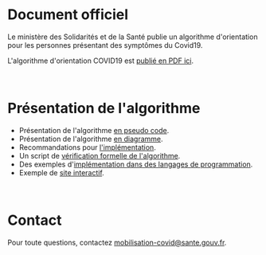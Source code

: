 # Document officiel

Le ministère des Solidarités et de la Santé publie un algorithme d'orientation pour les personnes présentant des symptômes du Covid19.

L'algorithme d'orientation COVID19 est [publié en PDF ici](https://delegation-numerique-en-sante.github.io/covid19-algorithme-orientation/documents/algorithme-orientation-COVID19-23032020.pdf).

<br/>

# Présentation de l'algorithme

- Présentation de l'algorithme [en pseudo code](https://github.com/Delegation-numerique-en-sante/covid19-algorithme-orientation/blob/master/pseudo-code.org#arbre-de-d%C3%A9cision).
- Présentation de l'algorithme [en diagramme](https://github.com/Delegation-numerique-en-sante/covid19-algorithme-orientation/blob/master/pseudo-code.org#diagramme-de-larbre-de-d%C3%A9cision).
- Recommandations pour [l'implémentation](https://github.com/Delegation-numerique-en-sante/covid19-algorithme-orientation/blob/master/implementation.org).
- Un script de [vérification formelle de l'algorithme](https://github.com/Delegation-numerique-en-sante/covid19-algorithme-orientation/blob/master/pseudo-code.org#script-de-v%C3%A9rification-formelle-de-lalgorithme).
- Des exemples d'[implémentation dans des langages de programmation](https://github.com/Delegation-numerique-en-sante/covid19-algorithme-orientation/blob/master/implementation.org#exemples-dimpl%C3%A9mentation-dans-des-langages-de-programmation).
- Exemple de [site interactif](https://delegation-numerique-en-sante.github.io/covid19-algorithme-orientation/exemple-interactif.html).

<br/>

# Contact

Pour toute questions, contactez mobilisation-covid@sante.gouv.fr.



